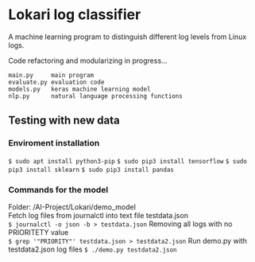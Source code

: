 # Lokari log classifier

A machine learning program to distinguish different log levels from Linux logs.

Code refactoring and modularizing in progress...
```
main.py     main program  
evaluate.py evaluation code
models.py   keras machine learning model
nlp.py      natural language processing functions

```

## Testing with new data

### Enviroment installation
```$ sudo apt install python3-pip```
```$ sudo pip3 install tensorflow```
```$ sudo pip3 install sklearn```
```$ sudo pip3 install pandas```

### Commands for the model
Folder: /AI-Project/Lokari/demo_model \
Fetch log files from journalctl into text file testdata.json \
```$ journalctl -o json -b > testdata.json```
Removing all logs with no PRIORITETY value \
```$ grep '"PRIORITY"' testdata.json > testdata2.json```
Run demo.py with testdata2.json log files
```$ ./demo.py testdata2.json```
